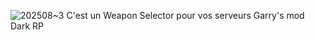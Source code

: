 ![202508~3](https://github.com/user-attachments/assets/bf772656-7817-4323-a576-5efb5d09cf80)
C'est un Weapon Selector pour vos serveurs Garry's mod Dark RP

